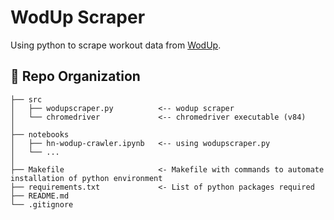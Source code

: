 # WodUp Scraper

Using python to scrape workout data from [WodUp](https://www.wodup.com/).

:open_file_folder: Repo Organization
--------------------------------

    ├── src                     
    │   ├── wodupscraper.py          <-- wodup scraper    
    │   └── chromedriver             <-- chromedriver executable (v84)      
    │
    ├── notebooks          
    │   ├── hn-wodup-crawler.ipynb   <-- using wodupscraper.py
    │   └── ...            
    │
    ├── Makefile                     <- Makefile with commands to automate installation of python environment
    ├── requirements.txt             <- List of python packages required     
    ├── README.md
    └── .gitignore         
